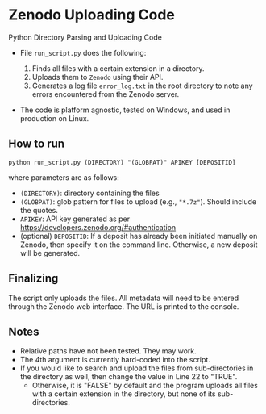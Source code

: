 # Zenodo Uploading Code

Python Directory Parsing and Uploading Code 

- File `run_script.py` does the following:
    1. Finds all files with a certain extension in a directory.
    2. Uploads them to `Zenodo` using their API.
    3. Generates a log file `error_log.txt` in the root directory to note any errors encountered from the Zenodo server.

- The code is platform agnostic, tested on Windows, and used in production on Linux. 

## How to run

```
python run_script.py (DIRECTORY) "(GLOBPAT)" APIKEY [DEPOSITID]
```
where parameters are as follows:

- `(DIRECTORY)`: directory containing the files
- `(GLOBPAT)`: glob pattern for files to upload (e.g., `"*.7z"`). Should include the quotes.
- `APIKEY`: API key generated as per https://developers.zenodo.org/#authentication
- (optional) `DEPOSITID`: If a deposit has already been initiated manually on Zenodo, then specify it on the command line. Otherwise, a new deposit will be generated.

## Finalizing

The script only uploads the files. All metadata will need to be entered through the Zenodo web interface. The URL is printed to the console.

## Notes

- Relative paths have not been tested. They may work.
- The 4th argument is currently hard-coded into the script. 
- If you would like to search and upload the files from sub-directories in the directory as well, then change the value in Line 22 to "TRUE". 
    - Otherwise, it is "FALSE" by default and the program uploads all files with a certain extension in the directory, but none of its sub-directories.
